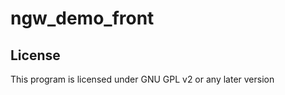 # ngw_demo_front

License
-------------
This program is licensed under GNU GPL v2 or any later version
